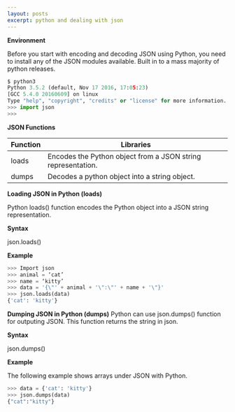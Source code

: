 ```yaml
---
layout: posts
excerpt: python and dealing with json
---
```


**Environment**

Before you start with encoding and decoding JSON using Python, you need to install any of the JSON modules available. Built in to a mass majority of python releases. 

```python
$ python3
Python 3.5.2 (default, Nov 17 2016, 17:05:23)
[GCC 5.4.0 20160609] on linux
Type "help", "copyright", "credits" or "license" for more information.
>>> import json
>>>
```

**JSON Functions**

| Function | Libraries |
|---|---|
| loads | Encodes the Python object from a JSON string representation. |
| dumps | Decodes a python object into a string object. |

**Loading JSON in Python (loads)**

Python loads() function encodes the Python object into a JSON string representation.

**Syntax**

json.loads()


**Example**

```python
>>> Import json
>>> animal = ‘cat’
>>> name = ‘kitty’
>>> data = '{\"' + animal + '\":\"' + name + '\"}'
>>> json.loads(data)
{'cat': 'kitty'}
```

**Dumping JSON in Python (dumps)**
Python can use json.dumps() function for outputing JSON. This function returns the string in json.

**Syntax**

json.dumps()

**Example**

The following example shows arrays under JSON with Python.

```python
>>> data = {'cat': 'kitty'}
>>> json.dumps(data)
{"cat":"kitty"}
````

